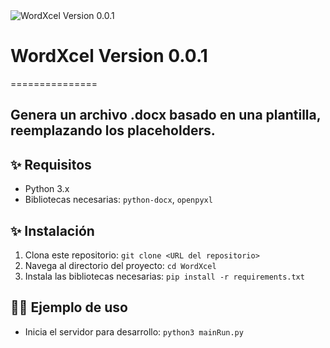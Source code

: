 <img src="https://i.imgur.com/dyHCc66.png" alt="WordXcel Version 0.0.1">

# WordXcel Version 0.0.1
===============
## Genera un archivo .docx basado en una plantilla, reemplazando los placeholders.

## ✨ Requisitos
- Python 3.x
- Bibliotecas necesarias: `python-docx`, `openpyxl`

## ✨ Instalación
1. Clona este repositorio: `git clone <URL del repositorio>`
2. Navega al directorio del proyecto: `cd WordXcel`
3. Instala las bibliotecas necesarias: `pip install -r requirements.txt`

## 💁‍♀️ Ejemplo de uso
- Inicia el servidor para desarrollo: `python3 mainRun.py`